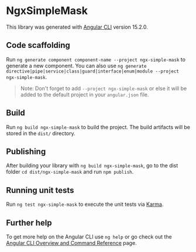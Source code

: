 # NgxSimpleMask

This library was generated with [Angular CLI](https://github.com/angular/angular-cli) version 15.2.0.

## Code scaffolding

Run `ng generate component component-name --project ngx-simple-mask` to generate a new component. You can also use `ng generate directive|pipe|service|class|guard|interface|enum|module --project ngx-simple-mask`.
> Note: Don't forget to add `--project ngx-simple-mask` or else it will be added to the default project in your `angular.json` file. 

## Build

Run `ng build ngx-simple-mask` to build the project. The build artifacts will be stored in the `dist/` directory.

## Publishing

After building your library with `ng build ngx-simple-mask`, go to the dist folder `cd dist/ngx-simple-mask` and run `npm publish`.

## Running unit tests

Run `ng test ngx-simple-mask` to execute the unit tests via [Karma](https://karma-runner.github.io).

## Further help

To get more help on the Angular CLI use `ng help` or go check out the [Angular CLI Overview and Command Reference](https://angular.io/cli) page.
